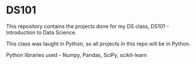 # DS101

This repository contains the projects done for my DS class, DS101 - Introduction to Data Science.

This class was taught in Python, so all projects in this repo will be in Python.

Python libraries used - Numpy, Pandas, SciPy, scikit-learn
